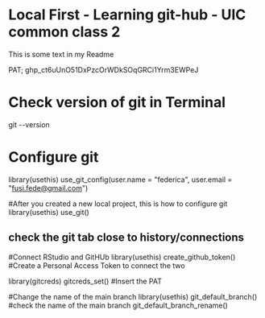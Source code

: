 # Local First - Learning git-hub - UIC common class 2

This is some text in my Readme

PAT; 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

# Check version of git in Terminal
git --version

# Configure git
library(usethis)
use_git_config(user.name = "federica", user.email = "fusi.fede@gmail.com")

#After you created a new local project, this is how to configure git
library(usethis)
use_git()
## check the git tab close to history/connections

#Connect RStudio and GitHUb
library(usethis)
create_github_token() #Create a Personal Access Token to connect the two

library(gitcreds)
gitcreds_set() #Insert the PAT

#Change the name of the main branch
library(usethis)
git_default_branch() #check the name of the main branch
git_default_branch_rename()

